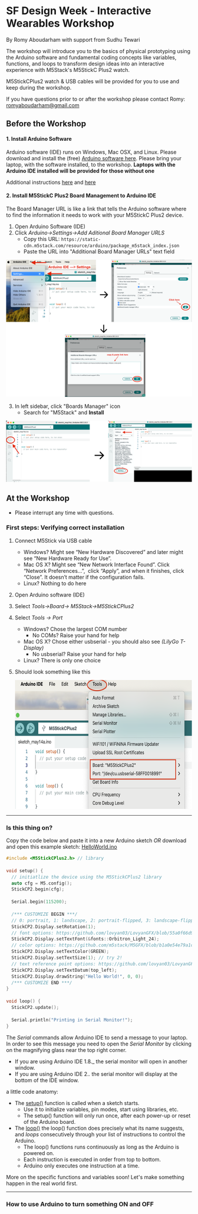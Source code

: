 # SF Design Week - Interactive Wearables Workshop

By Romy Aboudarham with support from Sudhu Tewari

The workshop will introduce you to the basics of physical prototyping using the Arduino software and fundamental coding concepts like variables, functions, and loops to transform design ideas into an interactive experience with M5Stack's M5StickC Plus2 watch. 

M5StickCPlus2 watch & USB cables will be provided for you to use and keep during the workshop.

If you have questions prior to or after the workshop please contact Romy: romyaboudarham@gmail.com

## Before the Workshop
#### 1. Install Arduino Software
Arduino software (IDE) runs on Windows, Mac OSX, and Linux. Please download and install the (free) [Arduino software here](http://arduino.cc/en/Main/Software).  <!-- We prefer to use an older version of the Arduino IDE: Version 1.8.19. Feel free to download the newer version as well and run them both for comparison. -->
Please bring your laptop, with the software installed, to the workshop. **Laptops with the Arduino IDE installed will be provided for those without one**

Additional instructions [here](https://docs.m5stack.com/en/arduino/arduino_ide) and [here](https://learn.adafruit.com/ladyadas-learn-arduino-lesson-number-0/download-software)

#### 2. Install M5StickC Plus2 Board Management to Arduino IDE
The Board Manager URL is like a link that tells the Arduino software where to find the information it needs to work with your M5StickC Plus2 device.

1. Open Arduino Software (IDE)
2. Click _Arduino->Settings->Add Aditional Board Manager URLS_
   - Copy this URL: ```https://static-cdn.m5stack.com/resource/arduino/package_m5stack_index.json```
   - Paste the URL into "Additional Board Manager URLs" text field

![Alt text](https://github.com/romyaboudarham/M5StickCPlus2-Workshop/blob/main/media/add-board-url-tutorial.png)

3. In left sidebar, click "Boards Manager" icon
   - Search for "M5Stack" and **Install**
   
![Alt text](https://github.com/romyaboudarham/M5StickCPlus2-Workshop/blob/main/media/install-library-tutorial.png)


## At the Workshop
 - Please interrupt any time with questions.

### First steps: Verifying correct installation

1. Connect M5Stick via USB cable
   - Windows? Might see “New Hardware Discovered” and later might see “New Hardware Ready for Use”.
   - Mac OS X? Might see “New Network Interface Found”. Click “Network Preferences…”,  click “Apply”, and when it finishes, click “Close”. It doesn’t matter if the configuration fails.
   - Linux? Nothing to do here

2. Open Arduino software (IDE)

3. Select _Tools->Board-> M5Stack->M5StickCPlus2_

4. Select _Tools -> Port_ 
   - Windows? Chose the largest COM number
     - No COMs? Raise your hand for help
   - Mac OS X? Chose either usbserial - you should also see _(LilyGo T-Display)_
     - No usbserial? Raise your hand for help
   - Linux? There is only one choice

5. Should look something like this

   <img src="https://github.com/romyaboudarham/M5StickCPlus2-Workshop/blob/main/media/successful-install.png" width="600" height="350">



*******************************************************************************
### Is this thing on?
Copy the code below and paste it into a new Arduino sketch _OR_ download and open this example sketch: [HelloWorld.ino](/examples/HelloWorld/HelloWorld.ino)

```cpp
#include <M5StickCPlus2.h> // library

void setup() {
  // initiatlize the device using the M5StickCPlus2 library
  auto cfg = M5.config();
  StickCP2.begin(cfg);

  Serial.begin(115200);

  /*** CUSTOMIZE BEGIN ***/
  // 0: portrait, 1: landscape, 2: portrait-flipped, 3: landscape-flipped
  StickCP2.Display.setRotation(1);
  // font options: https://github.com/lovyan03/LovyanGFX/blob/55a0f66d9278faa596c8d51a8e8a3e537dd8f44f/src/lgfx/v1/lgfx_fonts.hpp#L329
  StickCP2.Display.setTextFont(&fonts::Orbitron_Light_24);
  // color options: https://github.com/m5stack/M5GFX/blob/b1a0e54e79a1c50d1d0d628524bbde7275423b5f/src/M5GFX.h#L143
  StickCP2.Display.setTextColor(GREEN);
  StickCP2.Display.setTextSize(1); // try 2!
  // text reference point options: https://github.com/lovyan03/LovyanGFX/blob/55a0f66d9278faa596c8d51a8e8a3e537dd8f44f/src/lgfx/v1/misc/enum.hpp#L135
  StickCP2.Display.setTextDatum(top_left);
  StickCP2.Display.drawString("Hello World!", 0, 0);
  /*** CUSTOMIZE END ***/
}

void loop() {
  StickCP2.update();

  Serial.println("Printing in Serial Monitor!");
}
```
The _Serial_ commands allow Arduino IDE to send a message to your laptop. In order to see this message you need to open the _Serial Monitor_ by clicking on the magnifying glass near the top right corner.
- If you are using Arduino IDE 1.8._ the serial monitor will open in another window.
- If you are using Arduino IDE 2._._ the serial monitor will display at the bottom of the IDE window.

a little code anatomy:
- The [setup()](https://www.arduino.cc/reference/en/language/structure/sketch/setup/) function is called when a sketch starts.
  - Use it to initialize variables, pin modes, start using libraries, etc.
  - The setup() function will only run once, after each power-up or reset of the Arduino board.
- The [loop()](https://www.arduino.cc/reference/en/language/structure/sketch/loop/) the loop() function does precisely what its name suggests, and _loops_ consecutively through your list of instructions to control the Arduino.
  - The loop() functions runs continuously as long as the Arduino is powered on.
  - Each instruction is executed in order from top to bottom.
  - Arduino only executes one instruction at a time.

More on the specific functions and variables soon! Let's make something happen in the real world first.

*******************************************************************************
### How to use Arduino to turn something ON and OFF
